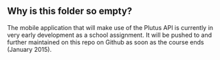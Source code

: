 ## Why is this folder so empty?

The mobile application that will make use of the Plutus API is currently in very early development as a school assignment. 
It will be pushed to and further maintained on this repo on Github as soon as the course ends (January 2015).